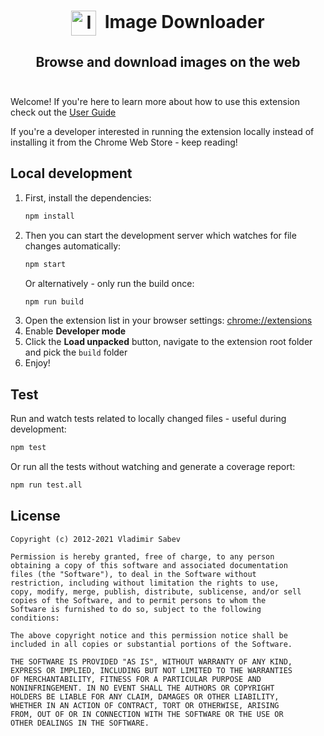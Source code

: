 <h1 align="center">
  <img src="images/icon_48.png" alt="Image Downloader logo" height="40" valign="middle" />
  &nbsp;Image Downloader
</h1>

<h2 align="center">
  Browse and download images on the web
  <br />
  <br />
</h2>

Welcome! If you're here to learn more about how to use this extension check out the [User Guide](USERGUIDE)

If you're a developer interested in running the extension locally instead of installing it from the Chrome Web Store - keep reading!

## Local development
1. First, install the dependencies:
    ```bash
    npm install
    ```
2. Then you can start the development server which watches for file changes automatically:
    ```bash
    npm start
    ```
    Or alternatively - only run the build once:
    ```bash
    npm run build
    ```
3. Open the extension list in your browser settings: [chrome://extensions](chrome://extensions)
4. Enable **Developer mode**
5. Click the **Load unpacked** button, navigate to the extension root folder and pick the `build` folder
6. Enjoy!

## Test
Run and watch tests related to locally changed files - useful during development:
```bash
npm test
```

Or run all the tests without watching and generate a coverage report:
```bash
npm run test.all
```

## License
```
Copyright (c) 2012-2021 Vladimir Sabev

Permission is hereby granted, free of charge, to any person
obtaining a copy of this software and associated documentation
files (the "Software"), to deal in the Software without
restriction, including without limitation the rights to use,
copy, modify, merge, publish, distribute, sublicense, and/or sell
copies of the Software, and to permit persons to whom the
Software is furnished to do so, subject to the following
conditions:

The above copyright notice and this permission notice shall be
included in all copies or substantial portions of the Software.

THE SOFTWARE IS PROVIDED "AS IS", WITHOUT WARRANTY OF ANY KIND,
EXPRESS OR IMPLIED, INCLUDING BUT NOT LIMITED TO THE WARRANTIES
OF MERCHANTABILITY, FITNESS FOR A PARTICULAR PURPOSE AND
NONINFRINGEMENT. IN NO EVENT SHALL THE AUTHORS OR COPYRIGHT
HOLDERS BE LIABLE FOR ANY CLAIM, DAMAGES OR OTHER LIABILITY,
WHETHER IN AN ACTION OF CONTRACT, TORT OR OTHERWISE, ARISING
FROM, OUT OF OR IN CONNECTION WITH THE SOFTWARE OR THE USE OR
OTHER DEALINGS IN THE SOFTWARE.
```
